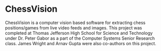 # ChessVision
ChessVision is a computer vision based software for extracting chess positions/games from live video feeds and images. This project was completed at Thomas Jefferson High School for Science and Technology under Dr. Peter Gabor as a part of the Computer Systems Senior Research class. James Wright and Arnav Gupta were also co-authors on this project.
